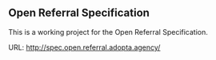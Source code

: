 ## Open Referral Specification

This is a working project for the Open Referral Specification.

URL: http://spec.open.referral.adopta.agency/
